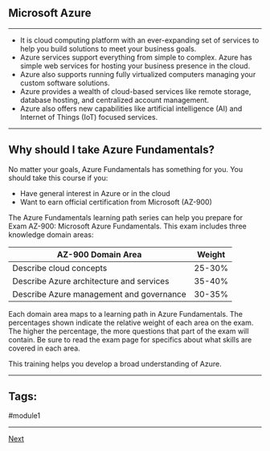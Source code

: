 ## Microsoft Azure
--- 
- It is cloud computing platform with an ever-expanding set of services to help you build solutions to meet your business goals. 
- Azure services support everything from simple to complex. Azure has simple web services for hosting your business presence in the cloud. 
- Azure also supports running fully virtualized computers managing your custom software solutions. 
- Azure provides a wealth of cloud-based services like remote storage, database hosting, and centralized account management. 
- Azure also offers new capabilities like artificial intelligence (AI) and Internet of Things (IoT) focused services.

---
## Why should I take Azure Fundamentals?

No matter your goals, Azure Fundamentals has something for you. You should take this course if you:

- Have general interest in Azure or in the cloud
- Want to earn official certification from Microsoft (AZ-900)

The Azure Fundamentals learning path series can help you prepare for Exam AZ-900: Microsoft Azure Fundamentals. This exam includes three knowledge domain areas:

|**AZ-900 Domain Area**|**Weight**|
|---|---|
|Describe cloud concepts|25-30%|
|Describe Azure architecture and services|35-40%|
|Describe Azure management and governance|30-35%|

Each domain area maps to a learning path in Azure Fundamentals. The percentages shown indicate the relative weight of each area on the exam. The higher the percentage, the more questions that part of the exam will contain. Be sure to read the exam page for specifics about what skills are covered in each area.

This training helps you develop a broad understanding of Azure.

---
## Tags:
#module1 

---

[Next](Introduction-to-Cloud-Computing.md)